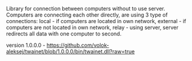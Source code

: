 Library for connection between computers without to use server. Computers are connecting each other directly, are using 3 type of connections: local - if computers are located in own network, external - if computers are not located in own network, relay - using server, server redirects all data with one computer to second.

version 1.0.0.0 - https://github.com/volok-aleksej/twainet/blob/1.0.0.0/bin/twainet.dll?raw=true
